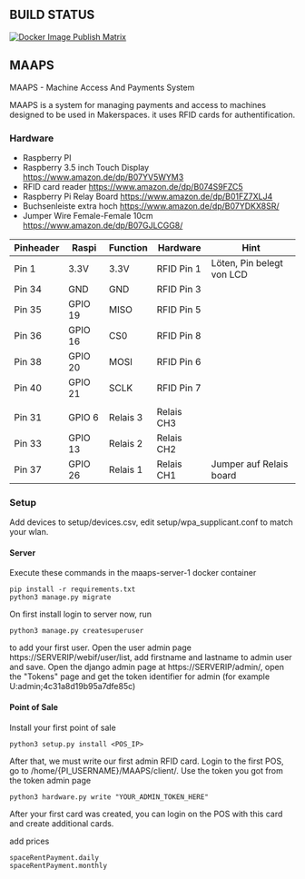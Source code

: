 ## BUILD STATUS
[![Docker Image Publish Matrix](https://github.com/ZTL-Space/MAAPS/actions/workflows/docker-image_matrix.yaml/badge.svg)](https://github.com/ZTL-Space/MAAPS/actions/workflows/docker-image_matrix.yaml)
 
## MAAPS

MAAPS - Machine Access And Payments System

MAAPS is a system for managing payments and access to machines designed to be used in Makerspaces.
it uses RFID cards for authentification. 

### Hardware

- Raspberry PI
- Raspberry 3.5 inch Touch Display https://www.amazon.de/dp/B07YV5WYM3
- RFID card reader https://www.amazon.de/dp/B074S9FZC5
- Raspberry Pi Relay Board https://www.amazon.de/dp/B01FZ7XLJ4
- Buchsenleiste extra hoch https://www.amazon.de/dp/B07YDKX8SR/
- Jumper Wire Female-Female 10cm https://www.amazon.de/dp/B07GJLCGG8/

| Pinheader  | Raspi    | Function | Hardware    | Hint |
|------------|----------|----------|-------------|------|
| Pin 1      | 3.3V     | 3.3V     | RFID Pin 1  | Löten, Pin belegt von LCD |
| Pin 34     | GND      | GND      | RFID Pin 3  |      |
| Pin 35     | GPIO 19  | MISO     | RFID Pin 5  |      |
| Pin 36     | GPIO 16  | CS0      | RFID Pin 8  |      |
| Pin 38     | GPIO 20  | MOSI     | RFID Pin 6  |      |
| Pin 40     | GPIO 21  | SCLK     | RFID Pin 7  |      |
|            |          |          |             |      |
| Pin 31     | GPIO  6  | Relais 3 | Relais CH3  |      |
| Pin 33     | GPIO 13  | Relais 2 | Relais CH2  |      |
| Pin 37     | GPIO 26  | Relais 1 | Relais CH1  | Jumper auf Relais board |


### Setup

Add devices to setup/devices.csv, edit setup/wpa_supplicant.conf to match your wlan.

#### Server
Execute these commands in the maaps-server-1 docker container
```
pip install -r requirements.txt
python3 manage.py migrate
```

On first install login to server now, run
```
python3 manage.py createsuperuser
```

to add your first user. 
Open the user admin page https://SERVERIP/webif/user/list, add firstname and lastname to admin user and save.
Open the django admin page at https://SERVERIP/admin/, open the "Tokens" page and get the token identifier for admin (for example U:admin;4c31a8d19b95a7dfe85c)


#### Point of Sale
Install your first point of sale
```
python3 setup.py install <POS_IP>
```
After that, we must write our first admin RFID card. 
Login to the first POS, go to /home/{PI_USERNAME}/MAAPS/client/. 
Use the token you got from the token admin page
```
python3 hardware.py write "YOUR_ADMIN_TOKEN_HERE" 
```
After your first card was created, you can login on the POS with this card and create additional cards.


add prices
```
spaceRentPayment.daily
spaceRentPayment.monthly
```
